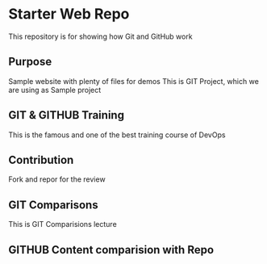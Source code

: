 # Starter Web Repo

This repository is for showing how Git and GitHub work

## Purpose

Sample website with plenty of files for demos
This is GIT Project, which we are using as Sample project

## GIT & GITHUB Training

This is the famous and one of the best training course of DevOps

## Contribution
Fork and repor for the review

## GIT Comparisons 

This is GIT Comparisions lecture

## GITHUB Content comparision with Repo


